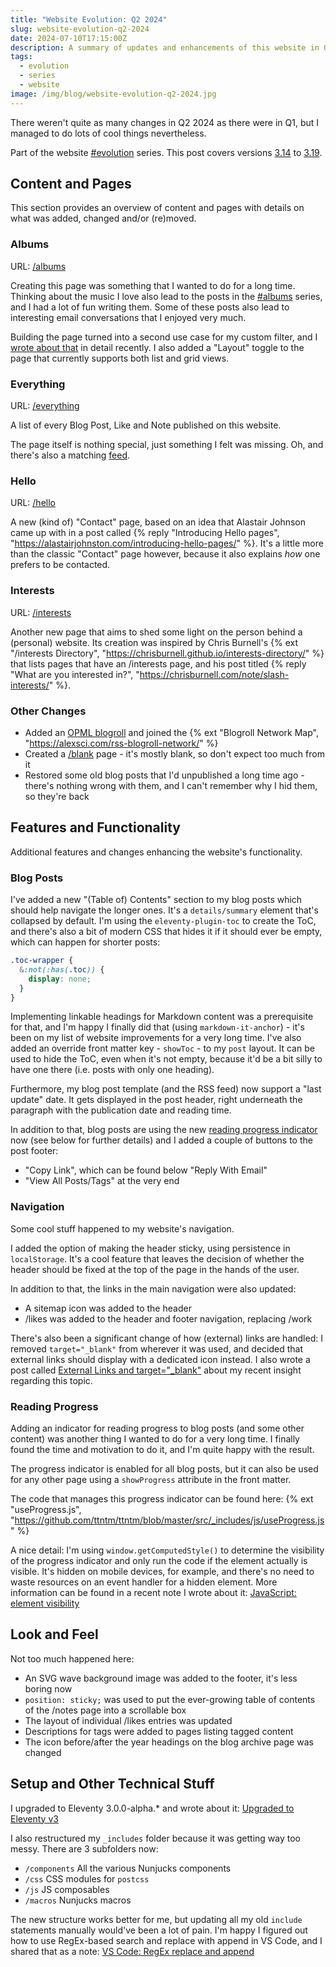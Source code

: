 ```yaml
---
title: "Website Evolution: Q2 2024"
slug: website-evolution-q2-2024
date: 2024-07-10T17:15:00Z
description: A summary of updates and enhancements of this website in Q2 2024.
tags:
  - evolution
  - series
  - website
image: /img/blog/website-evolution-q2-2024.jpg
---
```


There weren't quite as many changes in Q2 2024 as there were in Q1, but I managed to do lots of cool things nevertheless.

Part of the website [#evolution](/tags/evolution/) series. This post covers versions [3.14](/changelog/#3-14) to [3.19](/changelog/#3-19).

## Content and Pages

This section provides an overview of content and pages with details on what was added, changed and/or (re)moved.

### Albums

URL: [/albums](/albums/)

Creating this page was something that I wanted to do for a long time. Thinking about the music I love also lead to the posts in the [#albums](/tags/albums/) series, and I had a lot of fun writing them. Some of these posts also lead to interesting email conversations that I enjoyed very much.

Building the page turned into a second use case for my custom filter, and I [wrote about that](/blog/building-a-custom-filter-for-eleventy-collections/) in detail recently. I also added a "Layout" toggle to the page that currently supports both list and grid views.

### Everything

URL: [/everything](/everything/)

A list of every Blog Post, Like and Note published on this website.

The page itself is nothing special, just something I felt was missing. Oh, and there's also a matching [feed](/everything.xml).

### Hello

URL: [/hello](/hello/)

A new (kind of) "Contact" page, based on an idea that Alastair Johnson came up with in a post called {% reply "Introducing Hello pages", "https://alastairjohnston.com/introducing-hello-pages/" %}. It's a little more than the classic "Contact" page however, because it also explains _how_ one prefers to be contacted.

### Interests

URL: [/interests](/interests/)

Another new page that aims to shed some light on the person behind a (personal) website. Its creation was inspired by Chris Burnell's {% ext "/interests Directory", "https://chrisburnell.github.io/interests-directory/" %} that lists pages that have an /interests page, and his post titled {% reply "What are you interested in?", "https://chrisburnell.com/note/slash-interests/" %}.

### Other Changes

- Added an [OPML blogroll](/blogroll.opml) and joined the {% ext "Blogroll Network Map", "https://alexsci.com/rss-blogroll-network/" %}
- Created a [/blank](/blank/) page - it's mostly blank, so don't expect too much from it
- Restored some old blog posts that I'd unpublished a long time ago - there's nothing wrong with them, and I can't remember why I hid them, so they're back

## Features and Functionality

Additional features and changes enhancing the website's functionality.

### Blog Posts

I've added a new "(Table of) Contents" section to my blog posts which should help navigate the longer ones. It's a `details/summary` element that's collapsed by default. I'm using the `eleventy-plugin-toc` to create the ToC, and there's also a bit of modern CSS that hides it if it should ever be empty, which can happen for shorter posts:

```css
.toc-wrapper {
  &:not(:has(.toc)) {
    display: none;
  }
}
```

Implementing linkable headings for Markdown content was a prerequisite for that, and I'm happy I finally did that (using `markdown-it-anchor`) - it's been on my list of website improvements for a very long time. I've also added an override front matter key - `showToc` - to my `post` layout. It can be used to hide the ToC, even when it's not empty, because it'd be a bit silly to have one there (i.e. posts with only one heading).

Furthermore, my blog post template (and the RSS feed) now support a "last update" date. It gets displayed in the post header, right underneath the paragraph with the publication date and reading time.

In addition to that, blog posts are using the new [reading progress indicator](#reading-progress) now (see below for further details) and I added a couple of buttons to the post footer:

- "Copy Link", which can be found below "Reply With Email"
- "View All Posts/Tags" at the very end

### Navigation

Some cool stuff happened to my website's navigation.

I added the option of making the header sticky, using persistence in `localStorage`. It's a cool feature that leaves the decision of whether the header should be fixed at the top of the page in the hands of the user.

In addition to that, the links in the main navigation were also updated:

- A sitemap icon was added to the header
- /likes was added to the header and footer navigation, replacing /work

There's also been a significant change of how (external) links are handled: I removed `target="_blank"` from wherever it was used, and decided that external links should display with a dedicated icon instead.
I also wrote a post called [External Links and target="_blank"](/blog/external-links-and-target-blank/) about my recent insight regarding this topic.

### Reading Progress

Adding an indicator for reading progress to blog posts (and some other content) was another thing I wanted to do for a very long time. I finally found the time and motivation to do it, and I'm quite happy with the result.

The progress indicator is enabled for all blog posts, but it can also be used for any other page using a `showProgress` attribute in the front matter.

The code that manages this progress indicator can be found here: {% ext "useProgress.js", "https://github.com/ttntm/ttntm/blob/master/src/_includes/js/useProgress.js" %}

A nice detail: I'm using `window.getComputedStyle()` to determine the visibility of the progress indicator and only run the code if the element actually is visible. It's hidden on mobile devices, for example, and there's no need to waste resources on an event handler for a hidden element.
More information can be found in a recent note I wrote about it: [JavaScript: element visibility](/notes/#35)

## Look and Feel

Not too much happened here:

- An SVG wave background image was added to the footer, it's less boring now
- `position: sticky;` was used to put the ever-growing table of contents of the /notes page into a scrollable box
- The layout of individual /likes entries was updated
- Descriptions for tags were added to pages listing tagged content
- The icon before/after the year headings on the blog archive page was changed

## Setup and Other Technical Stuff

I upgraded to Eleventy 3.0.0-alpha.* and wrote about it: [Upgraded to Eleventy v3](/blog/upgraded-to-eleventy-v3/)

I also restructured my `_includes` folder because it was getting way too messy.
There are 3 subfolders now:

- `/components`
  All the various Nunjucks components
- `/css`
  CSS modules for `postcss`
- `/js`
  JS composables
- `/macros`
  Nunjucks macros

The new structure works better for me, but updating all my old `include` statements manually would've been a lot of pain. I'm happy I figured out how to use RegEx-based search and replace with append in VS Code, and I shared that as a note: [VS Code: RegEx replace and append](/notes/#37)
